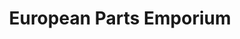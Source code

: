 ---
title: "European Parts Emporium"
url: /montgomery/european-parts-emporium/
shop: Autowerkstatt
---